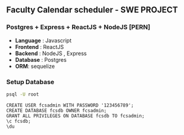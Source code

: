 ## Faculty Calendar scheduler - SWE PROJECT
### Postgres + Express + ReactJS + NodeJS  [PERN]

    
- **Language** : Javascript
- **Frontend** : ReactJS 
- **Backend** : NodeJS , Express
- **Database** : Postgres 
- **ORM**: sequelize


### Setup Database

```bash
psql -U root

```

```psql
CREATE USER fcsadmin WITH PASSWORD '123456789';
CREATE DATABASE fcsdb OWNER fcsadmin;
GRANT ALL PRIVILEGES ON DATABASE fcsdb TO fcsadmin;
\c fcsdb;
\du

```
